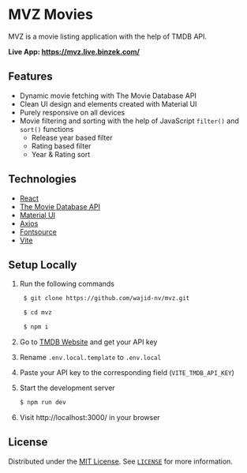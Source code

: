 # MVZ Movies

MVZ is a movie listing application with the help of TMDB API.

**Live App: https://mvz.live.binzek.com/**

## Features

- Dynamic movie fetching with The Movie Database API
- Clean UI design and elements created with Material UI
- Purely responsive on all devices
- Movie filtering and sorting with the help of JavaScript `filter()` and `sort()` functions
  - Release year based filter
  - Rating based filter
  - Year & Rating sort

## Technologies

- [React](https://react.dev/)
- [The Movie Database API](https://developer.themoviedb.org/docs/)
- [Material UI](https://mui.com/)
- [Axios](https://axios-http.com/)
- [Fontsource](https://fontsource.org/)
- [Vite](https://vitejs.dev/)

## Setup Locally

1. Run the following commands

   ```sh
    $ git clone https://github.com/wajid-nv/mvz.git

    $ cd mvz

    $ npm i
   ```

1. Go to [TMDB Website](https://themoviedb.org/) and get your API key

1. Rename `.env.local.template` to `.env.local`

1. Paste your API key to the corresponding field (`VITE_TMDB_API_KEY`)

1. Start the development server

   ```sh
   $ npm run dev
   ```

1. Visit http://localhost:3000/ in your browser

## License

Distributed under the [MIT License](https://opensource.org/license/mit/). See [`LICENSE`](/LICENSE) for more information.
